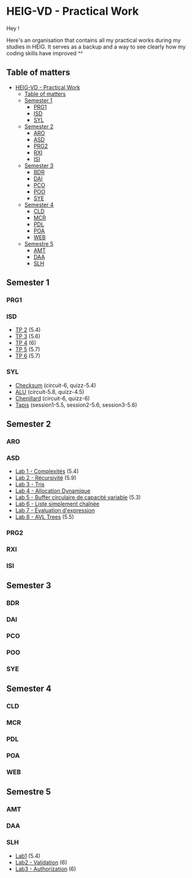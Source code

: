 # HEIG-VD - Practical Work

Hey !

Here's an organisation that contains all my practical works during my studies in HEIG. It serves as a backup and a way 
to see clearly how my coding skills have improved ^^

## Table of matters

- [HEIG-VD - Practical Work](#heig-vd---practical-work)
  - [Table of matters](#table-of-matters)
  - [Semester 1](#semester-1)
    - [PRG1](#prg1)
    - [ISD](#isd)
    - [SYL](#syl)
  - [Semester 2](#semester-2)
    - [ARO](#aro)
    - [ASD](#asd)
    - [PRG2](#prg2)
    - [RXI](#rxi)
    - [ISI](#isi)
  - [Semester 3](#semester-3)
    - [BDR](#bdr)
    - [DAI](#dai)
    - [PCO](#pco)
    - [POO](#poo)
    - [SYE](#sye)
  - [Semester 4](#semester-4)
    - [CLD](#cld)
    - [MCR](#mcr)
    - [PDL](#pdl)
    - [POA](#poa)
    - [WEB](#web)
  - [Semestre 5](#semestre-5)
    - [AMT](#amt)
    - [DAA](#daa)
    - [SLH](#slh)

## Semester 1

### PRG1

### ISD

- [TP 2](https://github.com/qsurdez-heigvd/ISD/tree/main/lab02) (5.4)
- [TP 3](https://github.com/qsurdez-heigvd/ISD/tree/main/lab03) (5.6)
- [TP 4](https://github.com/qsurdez-heigvd/ISD/tree/main/lab04) (6)
- [TP 5](https://github.com/qsurdez-heigvd/ISD/tree/main/lab05) (5.7)
- [TP 6](https://github.com/qsurdez-heigvd/ISD/tree/main/lab06) (5.7)

### SYL

- [Checksum](https://github.com/qsurdez-heigvd/SYL/tree/main/Checksum) (circuit-6, quizz-5.4)
- [ALU](https://github.com/qsurdez-heigvd/SYL/tree/main/ALU) (circuit-5.8, quizz-4.5)
- [Chenillard](https://github.com/qsurdez-heigvd/SYL/tree/main/Chenilard) (circuit-6, quizz-6)
- [Tapis](https://github.com/qsurdez-heigvd/SYL/tree/main/Tapis_de_triage) (session1-5.5, session2-5.6, session3-5.6)

## Semester 2

### ARO

### ASD

- [Lab 1 - Complexités](https://github.com/qsurdez-heigvd/ASD/tree/main/lab01) (5.4)
- [Lab 2 - Récursivité](https://github.com/qsurdez-heigvd/ASD/tree/main/lab02) (5.9)
- [Lab 3 - Tris](https://github.com/qsurdez-heigvd/ASD/tree/main/lab03)
- [Lab 4 - Allocation Dynamique](https://github.com/qsurdez-heigvd/ASD/tree/main/lab04)
- [Lab 5 - Buffer circulaire de capacité variable](https://github.com/qsurdez-heigvd/ASD/tree/main/lab05) (5.3)
- [Lab 6 - Liste simplement chaînée](https://github.com/qsurdez-heigvd/ASD/tree/main/lab06)
- [Lab 7 - Évaluation d'expression](https://github.com/qsurdez-heigvd/ASD/tree/main/lab07)
- [Lab 8 - AVL Trees](https://github.com/qsurdez-heigvd/ASD/tree/main/lab08) (5.5)

### PRG2

### RXI

### ISI

## Semester 3

### BDR

### DAI

### PCO

### POO

### SYE

## Semester 4

### CLD

### MCR

### PDL

### POA

### WEB

## Semestre 5

### AMT

### DAA

### SLH

- [Lab1](https://github.com/qsurdez-heigvd/SLH/tree/main/Lab1) (5.4)
- [Lab2 - Validation](https://github.com/qsurdez-heigvd/SLH/tree/main/Lab2) (6)
- [Lab3 - Authorization](https://github.com/qsurdez-heigvd/SLH/tree/main/Lab3) (6)
